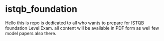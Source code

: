 # istqb_foundation
Hello this is repo is dedicated to all who wants to prepare for ISTQB foundation Level Exam. all content will be available in PDF form as well few model papers also there.
